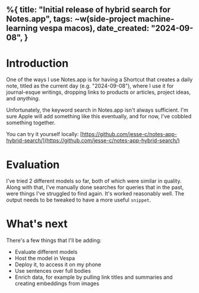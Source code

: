 %{
    title: "Initial release of hybrid search for Notes.app",
    tags: ~w(side-project machine-learning vespa macos),
    date_created: "2024-09-08",
}
---
# Introduction

One of the ways I use Notes.app is for having a Shortcut that creates a daily note, titled as the current day (e.g. "2024-09-08"), where I use it for journal-esque writings, dropping links to products or articles, project ideas, and _anything_.

Unfortunately, the keyword search in Notes.app isn't always sufficient. I'm sure Apple will add something like this eventually, and for now, I've cobbled something together.

You can try it yourself locally: [https://github.com/jesse-c/notes-app-hybrid-search/](https://github.com/jesse-c/notes-app-hybrid-search/)

# Evaluation

I've tried 2 different models so far, both of which were similar in quality. Along with that, I've manually done searches for queries that in the past, were things I've struggled to find again. It's worked reasonably well. The output needs to be tweaked to have a more useful `snippet`.

# What's next

There's a few things that I'll be adding:

- Evaluate different models
- Host the model in Vespa
- Deploy it, to access it on my phone
- Use sentences over full bodies
- Enrich data, for example by pulling link titles and summaries and creating embeddings from images
